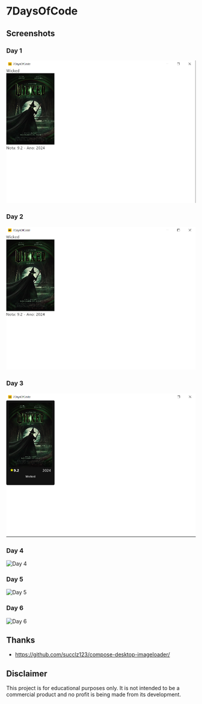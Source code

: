 # 7DaysOfCode

## Screenshots

### Day 1

![Day 1](src/main/resources/capturasDeTelaDias/dia1.png)

### Day 2

![Day 2](src/main/resources/capturasDeTelaDias/dia2.png)

### Day 3

![Day 3](src/main/resources/capturasDeTelaDias/dia3.png)

### Day 4

![Day 4](src/main/resources/capturasDeTelaDias/dia4.gif)

### Day 5

![Day 5](src/main/resources/capturasDeTelaDias/dia5.gif)

### Day 6

![Day 6](src/main/resources/capturasDeTelaDias/dia6.gif)

## Thanks

- https://github.com/succlz123/compose-desktop-imageloader/

## Disclaimer

This project is for educational purposes only. It is not intended to be a commercial product and no profit is being made
from its development.